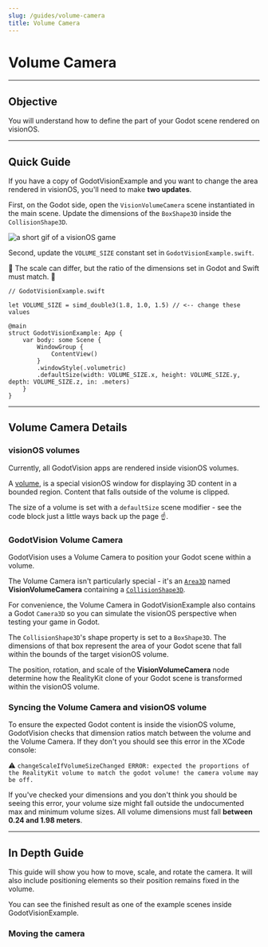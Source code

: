 ```yaml
---
slug: /guides/volume-camera
title: Volume Camera
---
```


# Volume Camera

---

## Objective

You will understand how to define the part of your Godot scene rendered on visionOS.

---

## Quick Guide

If you have a copy of GodotVisionExample and you want to change the area rendered in visionOS, you'll need to make **two updates**.

First, on the Godot side, open the `VisionVolumeCamera` scene instantiated in the main scene. Update the dimensions of the `BoxShape3D` inside the `CollisionShape3D`.

![a short gif of a visionOS game](/img/volume-camera-1.png)

Second, update the `VOLUME_SIZE` constant set in `GodotVisionExample.swift`.

🚨 The scale can differ, but the ratio of the dimensions set in Godot and Swift must match. 🚨

```
// GodotVisionExample.swift

let VOLUME_SIZE = simd_double3(1.8, 1.0, 1.5) // <-- change these values

@main
struct GodotVisionExample: App {
    var body: some Scene {
        WindowGroup {
            ContentView()
        }
        .windowStyle(.volumetric)
        .defaultSize(width: VOLUME_SIZE.x, height: VOLUME_SIZE.y, depth: VOLUME_SIZE.z, in: .meters)
    }
}
```

---

## Volume Camera Details

### visionOS volumes

Currently, all GodotVision apps are rendered inside visionOS volumes.

A [volume](https://developer.apple.com/documentation/SwiftUI/WindowStyle/volumetric), is a special visionOS window for displaying 3D content in a bounded region. Content that falls outside of the volume is clipped.

The size of a volume is set with a `defaultSize` scene modifier - see the code block just a little ways back up the page ☝️.

### GodotVision Volume Camera

GodotVision uses a Volume Camera to position your Godot scene within a volume.

The Volume Camera isn't particularly special - it's an [`Area3D`](https://docs.godotengine.org/en/stable/classes/class_area3d.html) named **VisionVolumeCamera** containing a [`CollisionShape3D`](https://docs.godotengine.org/en/stable/classes/class_collisionshape3d.html).

For convenience, the Volume Camera in GodotVisionExample also contains a Godot `Camera3D` so you can simulate the visionOS perspective when testing your game in Godot.

The `CollisionShape3D`'s shape property is set to a `BoxShape3D`. The dimensions of that box represent the area of your Godot scene that fall within the bounds of the target visionOS volume.

The position, rotation, and scale of the **VisionVolumeCamera** node determine how the RealityKit clone of your Godot scene is transformed within the visionOS volume.

### Syncing the Volume Camera and visionOS volume

To ensure the expected Godot content is inside the visionOS volume, GodotVision checks that dimension ratios match between the volume and the Volume Camera. If they don't you should see this error in the XCode console:

⚠️ `changeScaleIfVolumeSizeChanged ERROR: expected the proportions of the RealityKit volume to match the godot volume! the camera volume may be off.`

If you've checked your dimensions and you don't think you should be seeing this error, your volume size might fall outside the undocumented max and minimum volume sizes. All volume dimensions must fall **between 0.24 and 1.98 meters**.

---

## In Depth Guide

This guide will show you how to move, scale, and rotate the camera. It will also include positioning elements so their position remains fixed in the volume.

You can see the finished result as one of the example scenes inside GodotVisionExample.

### Moving the camera

